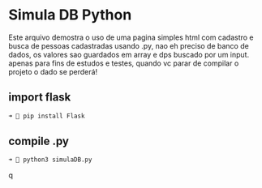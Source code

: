 # Simula DB Python

Este arquivo demostra o uso de uma pagina simples  html com cadastro e busca de pessoas cadastradas
usando .py, nao eh preciso de banco de dados, os valores sao guardados em array 
e dps buscado por um input. apenas para fins de estudos e testes, quando vc parar de compilar o projeto o dado se perderá!

## import flask  
```bash
➜ 💫 pip install Flask    
```

## compile .py
```bash 
➜ 💫 python3 simulaDB.py  
```


q
